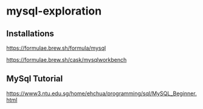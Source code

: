 # mysql-exploration

## Installations

https://formulae.brew.sh/formula/mysql

https://formulae.brew.sh/cask/mysqlworkbench

## MySql Tutorial
https://www3.ntu.edu.sg/home/ehchua/programming/sql/MySQL_Beginner.html



